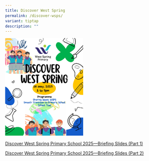 ```yaml
---
title: Discover West Spring
permalink: /discover-wsps/
variant: tiptap
description: ""
---
```

<div class="isomer-image-wrapper">
<img style="width: 50%;" height="auto" width="100%" alt="Discover West Spring" src="/images/Discover West Spring/2025/Discover_West_Spring.jpg">
</div>
<p><a href="/files/Discover_West_Spring_2025___part_1.pdf" rel="noopener nofollow" target="_blank">Discover West Spring Primary School 2025—Briefing Slides (Part 1)</a>
</p>
<p><a href="/files/Discover_West_Spring_2025___part_2.pdf" rel="noopener nofollow" target="_blank">Discover West Spring Primary School 2025—Briefing Slides (Part 2)</a>
</p>
<p></p>
<p></p>
<p></p>